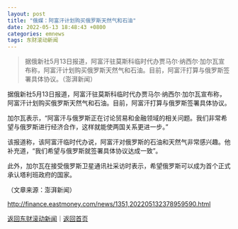 ```yaml
---
layout: post
title: "俄媒：阿富汗计划购买俄罗斯天然气和石油"
date: 2022-05-13 18:48:43 +0800
categories: emnews
tags: 东财滚动新闻
---
```

> 据俄新社5月13日报道，阿富汗驻莫斯科临时代办贾马尔·纳西尔·加尔瓦宣布称，阿富汗计划购买俄罗斯天然气和石油。目前，阿富汗打算与俄罗斯签署具体协议。（澎湃新闻）

<p>据俄新社5月13日报道，阿富汗驻莫斯科临时代办贾马尔·纳西尔·加尔瓦宣布称，阿富汗计划购买俄罗斯天然气和石油。目前，阿富汗打算与俄罗斯签署具体协议。</p><p>加尔瓦表示，“阿富汗与俄罗斯正在讨论贸易和金融领域的相关问题。我们非常希望与俄罗斯进行经济合作，这样就能使两国关系更进一步。”</p><p>该报道称，该阿富汗临时代办说，阿富汗对俄罗斯的石油和天然气非常感兴趣。他补充道，“我们希望与俄罗斯就签署具体协议达成一致”。</p><p>此外，加尔瓦在接受俄罗斯卫星通讯社采访时表示，希望俄罗斯可以成为首个正式承认塔利班政府的国家。</p><p class="em_media">（文章来源：澎湃新闻）</p>

<http://finance.eastmoney.com/news/1351,202205132378959590.html>

[返回东财滚动新闻](//finews.withounder.com/emnews/)｜[返回首页](//finews.withounder.com/)